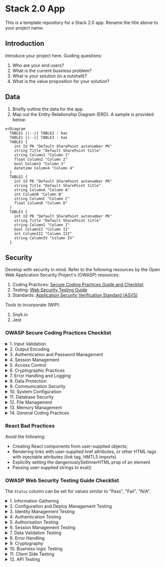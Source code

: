# Stack 2.0 App
This is a template repository for a Stack 2.0 app. Rename the title above to your project name.

## Introduction
Introduce your project here. Guiding questions:

1. Who are your end users?
2. What is the current business problem?
3. What is your solution (in a nutshell)?
4. What is the value proposition for your solution?

## Data
1. Briefly outline the data for the app.
2. Map out the Entity-Relationship Diagram (ERD). A sample is provided below:

```mermaid
erDiagram
  TABLE1 ||--|{ TABLE2 : has
  TABLE1 ||--|{ TABLE3 : has
  TABLE1 {
    int Id PK "Default SharePoint autonumber PK"
    string Title "Default SharePoint title"
    string Column1 "Column 1"
    float Column2 "Column 2"
    bool Column3 "Column 3"
    datetime Column4 "Column 4"
  }
  TABLE2 {
    int Id PK "Default SharePoint autonumber PK"
    string Title "Default SharePoint title"
    string ColumnA "Column A"
    int ColumnB "Column B"
    string ColumnC "Column C"
    float ColumnD "Column D"
  }
  TABLE3 {
    int Id PK "Default SharePoint autonumber PK"
    string Title "Default SharePoint title"
    string ColumnI "Column I"
    bool ColumnII "Column II"
    int ColumnIII "Column III"
    string ColumnIV "Column IV"
  }
```

## Security
Develop with security in mind. Refer to the following resources by the Open Web Application Security Project's (OWASP) resources:

1. Coding Practices: [Secure Coding Practices Guide and Checklist](https://owasp.org/www-pdf-archive/OWASP_SCP_Quick_Reference_Guide_v2.pdf)
2. Testing: [Web Security Testing Guide](https://github.com/OWASP/wstg/)
3. Standards: [Application Security Verification Standard (ASVS)](https://github.com/OWASP/ASVS)

Tools to incorporate (WIP):

1. Snyk.io
2. Jest


### OWASP Secure Coding Practices Checklist

<details>
<summary>1. Input Validation</summary>

- [ ] Conduct all data validation on a trusted system (e.g. the server).
- [ ] Identify all data sources and classify them into trusted and untrusted. Validate all data from untrusted sources (e.g. Databases, file streams).
- [ ] There should be a centralized input validation routine for the application.
- [ ] Specify proper character sets, such as UTF-8, for all sources of input.
- [ ] Encode data to a common character set before validating (Canonicalize).
- [ ] All validation failures should result in input rejection.
- [ ] Determine if the system supports UTF-8 extended character sets and if so, validate after UTF-8 decoding is completed.
- [ ] Validate all client provided data before processing, including all parameters, URLs and HTTP header content (e.g. Cookie names and values). Be sure to include automated post backs from JavaScript, Flash or other embedded code.
- [ ] Verify that header values in both requests and responses contain only ASCII characters.
- [ ] Validate data from redirects (An attacker may submit malicious content directly to the target of the redirect, thus circumventing application logic and any validation performed before the redirect).
- [ ] Validate for expected data types.
- [ ] Validate data range.
- [ ] Validate data length.
- [ ] Validate all input against a "whitelist" of allowed characters, whenever possible.
- [ ] If any potentially hazardous characters must be allowed as input, be sure that you implement additional controls like output encoding, secure task specific APIs and accounting for the utilization of that data throughout the application . Examples of common hazardous characters include: < > " ' % ( ) & + \ \' \" .
- [ ] If your standard validation routine cannot address the following inputs, then they should be checked discretely. Check for (1) null bytes (%00), (2) new line characters (%0d, %0a, \r, \n), and (3) "dot-dot-slahs" path alterations characters.

</details>

<details>
<summary>2. Output Encoding</summary>

- [ ] Conduct all encoding on a trusted system (e.g. the server).
- [ ] Utilize a standard, tested routine for each type of outbound encoding.
- [ ] Contextually output encode all data returned to the client that originated outside the application's trust boundary. HTML entity encoding is one example, but does not work in all cases.
- [ ] Encode all characters unless they are known to be safe for the intended interpreter.
- [ ] Contextually sanitize all output of un-trusted data to queries for SQL, XML, and LDAP.
- [ ] Sanitize all output of un-trusted data to operating system commands.

</details>

<details>
<summary>3. Authentication and Password Management</summary>

- [ ] Require authentication for all pages and resources, except those specifically intended to be public.
- [ ] All authentication controls must be enforced on a trusted system (e.g. the server).
- [ ] Establish and utilize standard, tested, authentication services whenever possible.
- [ ] Use a centralized implementation for all authentication controls, including libraries that call external authentication services.
- [ ] Segregate authentication logic from the resource being requested and use redirection to and from the centralized authentication control.
- [ ] All authentication controls should fail securely.
- [ ] All administrative and account management functions must be at least as secure as the primary authentication mechanism.
- [ ] If your application manages a credential store, it should ensure that only cryptographically strong oneway salted hashes of passwords are stored and that the table/file that stores the passwords and keys is write-able only by the application. (Do not use the MD5 algorithm if it can be avoided).
- [ ] Password hashing must be implemented on a trusted system (e.g. the server).
- [ ] Validate the authentication data only on completion of all data input, especially for sequential authentication implementations.
- [ ] Authentication failure responses should not indicate which part of the authentication data was incorrect. For example, instead of "Invalid username" or "Invalid password", just use "Invalid username and/or password" for both. Error responses must be truly identical in both display and source code.
- [ ] Utilize authentication for connections to external systems that involve sensitive information or functions.
- [ ] Authentication credentials for accessing services external to the application should be encrypted and stored in a protected location on a trusted system (e.g. the server). The source code is NOT a secure location.
- [ ] Use only HTTP POST requests to transmit authentication credentials.
- [ ] Only send non-temporary passwords over an encrypted connection or as encrypted data, such as in an encrypted email. Temporary passwords associated with email resets may be an exception.
- [ ] Enforce password complexity requirements established by policy or regulation. Authentication credentials should be sufficient to withstand attacks that are typical of the threats in the deployed environment. (e.g., requiring the use of alphabetic as well as numeric and/or special characters).
- [ ] Enforce password length requirements established by policy or regulation. Eight characters is commonly used, but 16 is better or consider the use of multi-word pass phrases.
- [ ] Password entry should be obscured on the user's screen. (e.g., on web forms use the input type "password").
- [ ] Enforce account disabling after an established number of invalid login attempts (e.g., five attempts is common). The account must be disabled for a period of time sufficient to discourage brute force guessing of credentials, but not so long as to allow for a denial-of-service attack to be performed.
- [ ] Password reset and changing operations require the same level of controls as account creation and authentication.
- [ ] Password reset questions should support sufficiently random answers. (e.g., "favorite book" is a bad question because “The Bible” is a very common answer).
- [ ] If using email based resets, only send email to a pre-registered address with a temporary link/password.
- [ ] Temporary passwords and links should have a short expiration time.
- [ ] Enforce the changing of temporary passwords on the next use.
- [ ] Notify users when a password reset occurs.
- [ ] Prevent password re-use.
- [ ] Passwords should be at least one day old before they can be changed, to prevent attacks on password re-use.
- [ ] Enforce password changes based on requirements established in policy or regulation. Critical systems may require more frequent changes. The time between resets must be administratively controlled.
- [ ] Disable "remember me" functionality for password fields.
- [ ] The last use (successful or unsuccessful) of a user account should be reported to the user at their next successful login.
- [ ] Implement monitoring to identify attacks against multiple user accounts, utilizing the same password. This attack pattern is used to bypass standard lockouts, when user IDs can be harvested or guessed.
- [ ] Change all vendor-supplied default passwords and user IDs or disable the associated accounts.
- [ ] Re-authenticate users prior to performing critical operations.
- [ ] Use Multi-Factor Authentication for highly sensitive or high value transactional accounts.
- [ ] If using third party code for authentication, inspect the code carefully to ensure it is not affected by any malicious code.

</details>

<details>
<summary>4. Session Management</summary>

- [ ] Use the server or framework’s session management controls. The application should only recognize these session identifiers as valid.
- [ ] Session identifier creation must always be done on a trusted system (e.g. the server).
- [ ] Session management controls should use well vetted algorithms that ensure sufficiently random session identifiers.
- [ ] Set the domain and path for cookies containing authenticated session identifiers to an appropriately restricted value for the site.
- [ ] Logout functionality should fully terminate the associated session or connection.
- [ ] Logout functionality should be available from all pages protected by authorization.
- [ ] Establish a session inactivity timeout that is as short as possible, based on balancing risk and business functional requirements. In most cases it should be no more than several hours.
- [ ] Disallow persistent logins and enforce periodic session terminations, even when the session is active. Especially for applications supporting rich network connections or connecting to critical systems. Termination times should support business requirements and the user should receive sufficient notification to mitigate negative impacts.
- [ ] If a session was established before login, close that session and establish a new session after a successful login.
- [ ] Generate a new session identifier on any re-authentication.
- [ ] Do not allow concurrent logins with the same user ID.
- [ ] Do not expose session identifiers in URLs, error messages or logs. Session identifiers should only be located in the HTTP cookie header. For example, do not pass session identifiers as GET parameters.
- [ ] Protect server side session data from unauthorized access, by other users of the server, by implementing appropriate access controls on the server.
- [ ] Generate a new session identifier and deactivate the old one periodically. (This can mitigate certain session hijacking scenarios where the original identifier was compromised)
- [ ] Generate a new session identifier if the connection security changes from HTTP to HTTPS, as can occur during authentication. Within an application, it is recommended to consistently utilize HTTPS rather than switching between HTTP to HTTPS.
- [ ] Supplement standard session management for sensitive server-side operations, like account management, by utilizing per-session strong random tokens or parameters. This method can be used to prevent Cross Site Request Forgery attacks.
- [ ] Supplement standard session management for highly sensitive or critical operations by utilizing perrequest, as opposed to per-session, strong random tokens or parameters.
- [ ] Set the "secure" attribute for cookies transmitted over an TLS connection.
- [ ] Set cookies with the HttpOnly attribute, unless you specifically require client-side scripts within your application to read or set a cookie's value.


</details>

<details>
<summary>5. Access Control</summary>

- [ ] Use only trusted system objects, e.g. server side session objects, for making access authorization decisions.
- [ ] Use a single site-wide component to check access authorization. This includes libraries that call external authorization services.
- [ ] Access controls should fail securely.
- [ ] Deny all access if the application cannot access its security configuration information.
- [ ] Enforce authorization controls on every request, including those made by server side scripts, "includes" and requests from rich client-side technologies like AJAX and Flash.
- [ ] Segregate privileged logic from other application code.
- [ ] Restrict access to files or other resources, including those outside the application's direct control, to only authorized users.
- [ ] Restrict access to protected URLs to only authorized users.
- [ ] Restrict access to protected functions to only authorized users.
- [ ] Restrict direct object references to only authorized users.
- [ ] Restrict access to services to only authorized users.
- [ ] Restrict access to application data to only authorized users.
- [ ] Restrict access to user and data attributes and policy information used by access controls.
- [ ] Restrict access security-relevant configuration information to only authorized users.
- [ ] Server side implementation and presentation layer representations of access control rules must match.
- [ ] If state data must be stored on the client, use encryption and integrity checking on the server side to catch state tampering.
- [ ] Enforce application logic flows to comply with business rules.
- [ ] Limit the number of transactions a single user or device can perform in a given period of time. The transactions/time should be above the actual business requirement, but low enough to deter automated attacks.
- [ ] Use the "referer" header as a supplemental check only, it should never be the sole authorization check, as it is can be spoofed.
- [ ] If long authenticated sessions are allowed, periodically re-validate a user’s authorization to ensure that their privileges have not changed and if they have, log the user out and force them to re-authenticate.
- [ ] Implement account auditing and enforce the disabling of unused accounts (e.g., After no more than 30 days from the expiration of an account’s password.).
- [ ] The application must support disabling of accounts and terminating sessions when authorization ceases (e.g., Changes to role, employment status, business process, etc.).
- [ ] Service accounts or accounts supporting connections to or from external systems should have the least privilege possible.
- [ ] Create an Access Control Policy to document an application's business rules, data types and access authorization criteria and/or processes so that access can be properly provisioned and controlled. This includes identifying access requirements for both the data and system resources.


</details>

<details>
<summary>6. Cryptographic Practices</summary>

- [ ] All cryptographic functions used to protect secrets from the application user must be implemented on a trusted system (e.g. the server).
- [ ] Protect master secrets from unauthorized access.
- [ ] Cryptographic modules should fail securely.
- [ ] All random numbers, random file names, random GUIDs, and random strings should be generated using the cryptographic module’s approved random number generator when these random values are intended to be un-guessable.
- [ ] Cryptographic modules used by the application should be compliant to FIPS 140-2 or an equivalent standard.
- [ ] Establish and utilize a policy and process for how cryptographic keys will be managed.

</details>

<details>
<summary>7. Error Handling and Logging</summary>

- [ ] Do not disclose sensitive information in error responses, including system details, session identifiers or account information.
- [ ] Use error handlers that do not display debugging or stack trace information.
- [ ] Implement generic error messages and use custom error pages.
- [ ] The application should handle application errors and not rely on the server configuration.
- [ ] Properly free allocated memory when error conditions occur.
- [ ] Error handling logic associated with security controls should deny access by default.
- [ ] All logging controls should be implemented on a trusted system (e.g. the server).
- [ ] Logging controls should support both success and failure of specified security events.
- [ ] Ensure logs contain important log event data.
- [ ] Ensure log entries that include un-trusted data will not execute as code in the intended log viewing interface or software.
- [ ] Restrict access to logs to only authorized individuals.
- [ ] Utilize a master routine for all logging operations.
- [ ] Do not store sensitive information in logs, including unnecessary system details, session identifiers or passwords.
- [ ] Ensure that a mechanism exists to conduct log analysis.
- [ ] Log all input validation failures.
- [ ] Log all authentication attempts, especially failures.
- [ ] Log all access control failures.
- [ ] Log all apparent tampering events, including unexpected changes to state data.
- [ ] Log attempts to connect with invalid or expired session tokens.
- [ ] Log all system exceptions.
- [ ] Log all administrative functions, including changes to the security configuration settings.
- [ ] Log all backend TLS connection failures.
- [ ] Log cryptographic module failures.
- [ ] Use a cryptographic hash function to validate log entry integrity.

</details>

<details>
<summary>8. Data Protection</summary>

- [ ] Implement least privilege, restrict users to only the functionality, data and system information that is required to perform their tasks.
- [ ] Protect all cached or temporary copies of sensitive data stored on the server from unauthorized access and purge those temporary working files a soon as they are no longer required.
- [ ] Encrypt highly sensitive stored information, like authentication verification data, even on the server side. Always use well vetted algorithms, see "Cryptographic Practices" for additional guidance.
- [ ] Protect server-side source-code from being downloaded by a user.
- [ ] Do not store passwords, connection strings or other sensitive information in clear text or in any noncryptographically secure manner on the client side. This includes embedding in insecure formats like: MS viewstate, Adobe flash or compiled code.
- [ ] Remove comments in user accessible production code that may reveal backend system or other sensitive information.
- [ ] Remove unnecessary application and system documentation as this can reveal useful information to attackers.
- [ ] Do not include sensitive information in HTTP GET request parameters.
- [ ] Disable auto complete features on forms expected to contain sensitive information, including authentication.
- [ ] Disable client side caching on pages containing sensitive information. Cache-Control: no-store, may be used in conjunction with the HTTP header control "Pragma: no-cache", which is less effective, but is HTTP/1.0 backward compatible.
- [ ] The application should support the removal of sensitive data when that data is no longer required. (e.g. personal information or certain financial data).
- [ ] Implement appropriate access controls for sensitive data stored on the server. This includes cached data, temporary files and data that should be accessible only by specific system users.

</details>

<details>
<summary>9. Communication Security</summary>

- [ ] Implement encryption for the transmission of all sensitive information. This should include TLS for protecting the connection and may be supplemented by discrete encryption of sensitive files or non-HTTP based connections.
- [ ] TLS certificates should be valid and have the correct domain name, not be expired, and be installed with intermediate certificates when required.
- [ ] Failed TLS connections should not fall back to an insecure connection.
- [ ] Utilize TLS connections for all content requiring authenticated access and for all other sensitive information.
- [ ] Utilize TLS for connections to external systems that involve sensitive information or functions.
- [ ] Utilize a single standard TLS implementation that is configured appropriately.
- [ ] Specify character encodings for all connections.
- [ ] Filter parameters containing sensitive information from the HTTP referer, when linking to external sites.

</details>

<details>
<summary>10. System Configuration</summary>

- [ ] Ensure servers, frameworks and system components are running the latest approved version.
- [ ] Ensure servers, frameworks and system components have all patches issued for the version in use.
- [ ] Turn off directory listings.
- [ ] Restrict the web server, process and service accounts to the least privileges possible.
- [ ] When exceptions occur, fail securely.
- [ ] Remove all unnecessary functionality and files.
- [ ] Remove test code or any functionality not intended for production, prior to deployment.
- [ ] Prevent disclosure of your directory structure in the robots.txt file by placing directories not intended for public indexing into an isolated parent directory. Then "Disallow" that entire parent directory in the robots.txt file rather than Disallowing each individual directory.
- [ ] Define which HTTP methods, Get or Post, the application will support and whether it will be handled differently in different pages in the application.
- [ ] Disable unnecessary HTTP methods, such as WebDAV extensions. If an extended HTTP method that supports file handling is required, utilize a well-vetted authentication mechanism.
- [ ] If the web server handles both HTTP 1.0 and 1.1, ensure that both are configured in a similar manor or insure that you understand any difference that may exist (e.g. handling of extended HTTP methods).
- [ ] Remove unnecessary information from HTTP response headers related to the OS, web-server version and application frameworks.
- [ ] The security configuration store for the application should be able to be output in human readable form to support auditing.
- [ ] Implement an asset management system and register system components and software in it.
- [ ] Isolate development environments from the production network and provide access only to authorized development and test groups. Development environments are often configured less securely than production environments and attackers may use this difference to discover shared weaknesses or as an avenue for exploitation.
- [ ] Implement a software change control system to manage and record changes to the code both in development and production.

</details>

<details>
<summary>11. Database Security</summary>

- [ ] Use strongly typed parameterized queries.
- [ ] Utilize input validation and output encoding and be sure to address meta characters. If these fail, do not run the database command.
- [ ] Ensure that variables are strongly typed.
- [ ] The application should use the lowest possible level of privilege when accessing the database.
- [ ] Use secure credentials for database access.
- [ ] Connection strings should not be hard coded within the application. Connection strings should be stored in a separate configuration file on a trusted system and they should be encrypted.
- [ ] Use stored procedures to abstract data access and allow for the removal of permissions to the base tables in the database.
- [ ] Close the connection as soon as possible.
- [ ] Remove or change all default database administrative passwords. Utilize strong passwords/phrases or implement multi-factor authentication.
- [ ] Turn off all unnecessary database functionality (e.g., unnecessary stored procedures or services, utility packages, install only the minimum set of features and options required (surface area reduction)).
- [ ] Remove unnecessary default vendor content (e.g., sample schemas).
- [ ] Disable any default accounts that are not required to support business requirements.
- [ ] The application should connect to the database with different credentials for every trust distinction (e.g., user, read-only user, guest, administrators).

</details>

<details>
<summary>12. File Management</summary>

- [ ] Do not pass user supplied data directly to any dynamic include function.
- [ ] Require authentication before allowing a file to be uploaded.
- [ ] Limit the type of files that can be uploaded to only those types that are needed for business purposes.
- [ ] Validate uploaded files are the expected type by checking file headers. Checking for file type by extension alone is not sufficient.
- [ ] Do not save files in the same web context as the application. Files should either go to the content server or in the database.
- [ ] Prevent or restrict the uploading of any file that may be interpreted by the web server.
- [ ] Turn off execution privileges on file upload directories.
- [ ] Implement safe uploading in UNIX by mounting the targeted file directory as a logical drive using the associated path or the chrooted environment.
- [ ] When referencing existing files, use a white list of allowed file names and types. Validate the value of the parameter being passed and if it does not match one of the expected values, either reject it or use a hard coded default file value for the content instead.
- [ ] Do not pass user supplied data into a dynamic redirect. If this must be allowed, then the redirect should accept only validated, relative path URLs.
- [ ] Do not pass directory or file paths, use index values mapped to pre-defined list of paths Never send the absolute file path to the client.
- [ ] Ensure application files and resources are read-only.
- [ ] Scan user uploaded files for viruses and malware.

</details>

<details>
<summary>13. Memory Management</summary>

- [ ] Utilize input and output control for un-trusted data.
- [ ] Double check that the buffer is as large as specified.
- [ ] When using functions that accept a number of bytes to copy, such as strncpy(), be aware that if the destination buffer size is equal to the source buffer size, it may not NULL-terminate the string.
- [ ] Check buffer boundaries if calling the function in a loop and make sure there is no danger of writing past the allocated space.
- [ ] Truncate all input strings to a reasonable length before passing them to the copy and concatenation functions.
- [ ] Specifically close resources, don’t rely on garbage collection. (e.g., connection objects, file handles, etc.).
- [ ] Use non-executable stacks when available.
- [ ] Avoid the use of known vulnerable functions (e.g., printf, strcat, strcpy etc.).
- [ ] Properly free allocated memory upon the completion of functions and at all exit points.

</details>

<details>
<summary>14. General Coding Practices</summary>

- [ ] Use tested and approved managed code rather than creating new unmanaged code for common tasks.
- [ ] Utilize task specific built-in APIs to conduct operating system tasks. Do not allow the application to issue commands directly to the Operating System, especially through the use of application initiated command shells.
- [ ] Use checksums or hashes to verify the integrity of interpreted code, libraries, executables, and configuration files.
- [ ] Utilize locking to prevent multiple simultaneous requests or use a synchronization mechanism to prevent race conditions.
- [ ] Protect shared variables and resources from inappropriate concurrent access.
- [ ] Explicitly initialize all your variables and other data stores, either during declaration or just before the first usage.
- [ ] In cases where the application must run with elevated privileges, raise privileges as late as possible, and drop them as soon as possible.
- [ ] Avoid calculation errors by understanding your programming language's underlying representation and how it interacts with numeric calculation. Pay close attention to byte size discrepancies, precision, signed/unsigned distinctions, truncation, conversion and casting between types, "not-a-number" calculations, and how your language handles numbers that are too large or too small for its underlying representation.
- [ ] Do not pass user supplied data to any dynamic execution function.
- [ ] Restrict users from generating new code or altering existing code.
- [ ] Review all secondary applications, third party code and libraries to determine business necessity and validate safe functionality, as these can introduce new vulnerabilities.
- [ ] Implement safe updating. If the application will utilize automatic updates, then use cryptographic signatures for your code and ensure your download clients verify those signatures. Use encrypted channels to transfer the code from the host server.

</details>

### React Bad Practices
Avoid the following:

- Creating React components from user-supplied objects;
- Rendering links with user-supplied href attributes, or other HTML tags with injectable attributes (link tag, HMTL5 imports)
- Explicitly setting the dangerouslySetInnerHTML prop of an element
- Passing user-supplied strings to eval()

### OWASP Web Security Testing Guide Checklist
The `Status` column can be set for values similar to "Pass", "Fail", "N/A".

<details>
<summary>1. Information Gathering</summary>

- [ ] [Conduct Search Engine Discovery Reconnaissance for Information Leakage](https://github.com/OWASP/wstg/blob/master/document/4-Web_Application_Security_Testing/01-Information_Gathering/01-Conduct_Search_Engine_Discovery_Reconnaissance_for_Information_Leakage.md)
- [ ] [Fingerprint Web Server](https://github.com/OWASP/wstg/blob/master/document/4-Web_Application_Security_Testing/01-Information_Gathering/02-Fingerprint_Web_Server.md)
- [ ] [Review Webserver Metafiles for Information Leakage](https://github.com/OWASP/wstg/blob/master/document/4-Web_Application_Security_Testing/01-Information_Gathering/03-Review_Webserver_Metafiles_for_Information_Leakage.md)
- [ ] [Enumerate Applications on Webserver](https://github.com/OWASP/wstg/blob/master/document/4-Web_Application_Security_Testing/01-Information_Gathering/04-Enumerate_Applications_on_Webserver.md)
- [ ] [Review Webpage Content for Information Leakage](https://github.com/OWASP/wstg/blob/master/document/4-Web_Application_Security_Testing/01-Information_Gathering/05-Review_Webpage_Content_for_Information_Leakage.md)
- [ ] [Identify application entry points](https://github.com/OWASP/wstg/blob/master/document/4-Web_Application_Security_Testing/01-Information_Gathering/06-Identify_Application_Entry_Points.md)
- [ ] [Map execution paths through application](https://github.com/OWASP/wstg/blob/master/document/4-Web_Application_Security_Testing/01-Information_Gathering/07-Map_Execution_Paths_Through_Application.md)
- [ ] [Fingerprint Web Application Framework](https://github.com/OWASP/wstg/blob/master/document/4-Web_Application_Security_Testing/01-Information_Gathering/08-Fingerprint_Web_Application_Framework.md)
- [X] ~~Fingerprint Web Application~~
- [ ] [Map Application Architecture](https://github.com/OWASP/wstg/blob/master/document/4-Web_Application_Security_Testing/01-Information_Gathering/10-Map_Application_Architecture.md)

</details>

<details>
<summary>2. Configuration and Deploy Management Testing</summary>

- [ ] [Test Network Infrastructure Configuration](https://github.com/OWASP/wstg/blob/master/document/4-Web_Application_Security_Testing/02-Configuration_and_Deployment_Management_Testing/01-Test_Network_Infrastructure_Configuration.md)
- [ ] [Test Application Platform Configuration](https://github.com/OWASP/wstg/blob/master/document/4-Web_Application_Security_Testing/02-Configuration_and_Deployment_Management_Testing/02-Test_Application_Platform_Configuration.md)
- [ ] [Test File Extensions Handling for Sensitive Information](https://github.com/OWASP/wstg/blob/master/document/4-Web_Application_Security_Testing/02-Configuration_and_Deployment_Management_Testing/03-Test_File_Extensions_Handling_for_Sensitive_Information.md)
- [ ] [Review Old Backup and Unreferenced Files for Sensitive Information](https://github.com/OWASP/wstg/blob/master/document/4-Web_Application_Security_Testing/02-Configuration_and_Deployment_Management_Testing/04-Review_Old_Backup_and_Unreferenced_Files_for_Sensitive_Information.md)
- [ ] [Enumerate Infrastructure and Application Admin Interfaces](https://github.com/OWASP/wstg/blob/master/document/4-Web_Application_Security_Testing/02-Configuration_and_Deployment_Management_Testing/05-Enumerate_Infrastructure_and_Application_Admin_Interfaces.md)
- [ ] [Test HTTP Methods](https://github.com/OWASP/wstg/blob/master/document/4-Web_Application_Security_Testing/02-Configuration_and_Deployment_Management_Testing/06-Test_HTTP_Methods.md)
- [ ] [Test HTTP Strict Transport Security](https://github.com/OWASP/wstg/blob/master/document/4-Web_Application_Security_Testing/02-Configuration_and_Deployment_Management_Testing/07-Test_HTTP_Strict_Transport_Security.md)
- [ ] [Test RIA cross domain policy](https://github.com/OWASP/wstg/blob/master/document/4-Web_Application_Security_Testing/02-Configuration_and_Deployment_Management_Testing/08-Test_RIA_Cross_Domain_Policy.md)
- [ ] [Test File Permission](https://github.com/OWASP/wstg/blob/master/document/4-Web_Application_Security_Testing/02-Configuration_and_Deployment_Management_Testing/09-Test_File_Permission.md)
- [ ] [Test for Subdomain Takeover](https://github.com/OWASP/wstg/blob/master/document/4-Web_Application_Security_Testing/02-Configuration_and_Deployment_Management_Testing/10-Test_for_Subdomain_Takeover.md)
- [ ] [Test Cloud Storage](https://github.com/OWASP/wstg/blob/master/document/4-Web_Application_Security_Testing/02-Configuration_and_Deployment_Management_Testing/11-Test_Cloud_Storage.md)

</details>

<details>
<summary>3. Identity Management Testing</summary>

- [ ] [Test Role Definitions](https://github.com/OWASP/wstg/blob/master/document/4-Web_Application_Security_Testing/03-Identity_Management_Testing/01-Test_Role_Definitions.md)
- [ ] [Test User Registration Process](https://github.com/OWASP/wstg/blob/master/document/4-Web_Application_Security_Testing/03-Identity_Management_Testing/02-Test_User_Registration_Process.md)
- [ ] [Test Account Provisioning Process](https://github.com/OWASP/wstg/blob/master/document/4-Web_Application_Security_Testing/03-Identity_Management_Testing/03-Test_Account_Provisioning_Process.md)
- [ ] [Testing for Account Enumeration and Guessable User Account](https://github.com/OWASP/wstg/blob/master/document/4-Web_Application_Security_Testing/03-Identity_Management_Testing/04-Testing_for_Account_Enumeration_and_Guessable_User_Account.md)
- [ ] [Testing for Weak or unenforced username policy](https://github.com/OWASP/wstg/blob/master/document/4-Web_Application_Security_Testing/03-Identity_Management_Testing/05-Testing_for_Weak_or_Unenforced_Username_Policy.md)

</details>

<details>
<summary>4. Authentication Testing</summary>

- [ ] [Testing for Credentials Transported over an Encrypted Channel](https://github.com/OWASP/wstg/blob/master/document/4-Web_Application_Security_Testing/04-Authentication_Testing/01-Testing_for_Credentials_Transported_over_an_Encrypted_Channel.md)
- [ ] [Testing for Default Credentials](https://github.com/OWASP/wstg/blob/master/document/4-Web_Application_Security_Testing/04-Authentication_Testing/02-Testing_for_Default_Credentials.md)
- [ ] [Testing for Weak Lock Out Mechanism](https://github.com/OWASP/wstg/blob/master/document/4-Web_Application_Security_Testing/04-Authentication_Testing/03-Testing_for_Weak_Lock_Out_Mechanism.md)
- [ ] [Testing for Bypassing Authentication Schema](https://github.com/OWASP/wstg/blob/master/document/4-Web_Application_Security_Testing/04-Authentication_Testing/04-Testing_for_Bypassing_Authentication_Schema.md)
- [ ] [Testing for Vulnerable Remember Password](https://github.com/OWASP/wstg/blob/master/document/4-Web_Application_Security_Testing/04-Authentication_Testing/05-Testing_for_Vulnerable_Remember_Password.md)
- [ ] [Testing for Browser Cache Weaknesses](https://github.com/OWASP/wstg/blob/master/document/4-Web_Application_Security_Testing/04-Authentication_Testing/06-Testing_for_Browser_Cache_Weaknesses.md)
- [ ] [Testing for Weak Password Policy](https://github.com/OWASP/wstg/blob/master/document/4-Web_Application_Security_Testing/04-Authentication_Testing/07-Testing_for_Weak_Password_Policy.md)
- [ ] [Testing for Weak Security Question Answer](https://github.com/OWASP/wstg/blob/master/document/4-Web_Application_Security_Testing/04-Authentication_Testing/08-Testing_for_Weak_Security_Question_Answer.md)
- [ ] [Testing for Weak Password Change or Reset Functionalities](https://github.com/OWASP/wstg/blob/master/document/4-Web_Application_Security_Testing/04-Authentication_Testing/09-Testing_for_Weak_Password_Change_or_Reset_Functionalities.md)
- [ ] [Testing for Weaker Authentication in Alternative Channel](https://github.com/OWASP/wstg/blob/master/document/4-Web_Application_Security_Testing/04-Authentication_Testing/10-Testing_for_Weaker_Authentication_in_Alternative_Channel.md)

</details>

<details>
<summary>5. Authorisation Testing</summary>

- [ ] [Testing Directory Traversal File Include](https://github.com/OWASP/wstg/blob/master/document/4-Web_Application_Security_Testing/05-Authorization_Testing/01-Testing_Directory_Traversal_File_Include.md)
- [ ] [Testing for Bypassing Authorization Schema](https://github.com/OWASP/wstg/blob/master/document/4-Web_Application_Security_Testing/05-Authorization_Testing/02-Testing_for_Bypassing_Authorization_Schema.md)
- [ ] [Testing for Privilege Escalation](https://github.com/OWASP/wstg/blob/master/document/4-Web_Application_Security_Testing/05-Authorization_Testing/03-Testing_for_Privilege_Escalation.md)
- [ ] [Testing for Insecure Direct Object References](https://github.com/OWASP/wstg/blob/master/document/4-Web_Application_Security_Testing/05-Authorization_Testing/05-Testing_for_OAuth_Weaknesses.md)

</details>

<details>
<summary>6. Session Management Testing</summary>

- [ ] [Testing for Session Management Schema](https://github.com/OWASP/wstg/blob/master/document/4-Web_Application_Security_Testing/06-Session_Management_Testing/01-Testing_for_Session_Management_Schema.md)
- [ ] [Testing for Cookies Attributes](https://github.com/OWASP/wstg/blob/master/document/4-Web_Application_Security_Testing/06-Session_Management_Testing/02-Testing_for_Cookies_Attributes.md)
- [ ] [Testing for Session Fixation](https://github.com/OWASP/wstg/blob/master/document/4-Web_Application_Security_Testing/06-Session_Management_Testing/03-Testing_for_Session_Fixation.md)
- [ ] [Testing for Exposed Session Variables](https://github.com/OWASP/wstg/blob/master/document/4-Web_Application_Security_Testing/06-Session_Management_Testing/04-Testing_for_Exposed_Session_Variables.md)
- [ ] [Testing for Cross Site Request Forgery](https://github.com/OWASP/wstg/blob/master/document/4-Web_Application_Security_Testing/06-Session_Management_Testing/05-Testing_for_Cross_Site_Request_Forgery.md)
- [ ] [Testing for Logout Functionality](https://github.com/OWASP/wstg/blob/master/document/4-Web_Application_Security_Testing/06-Session_Management_Testing/06-Testing_for_Logout_Functionality.md)
- [ ] [Testing Session Timeout](https://github.com/OWASP/wstg/blob/master/document/4-Web_Application_Security_Testing/06-Session_Management_Testing/07-Testing_Session_Timeout.md)
- [ ] [Testing for Session Puzzling](https://github.com/OWASP/wstg/blob/master/document/4-Web_Application_Security_Testing/06-Session_Management_Testing/08-Testing_for_Session_Puzzling.md)
- [ ] [Testing for Session Hijacking](https://github.com/OWASP/wstg/blob/master/document/4-Web_Application_Security_Testing/06-Session_Management_Testing/09-Testing_for_Session_Hijacking.md)

</details>

<details>
<summary>7. Data Validation Testing</summary>

- [ ] [Testing for Reflected Cross Site Scripting](https://github.com/OWASP/wstg/blob/master/document/4-Web_Application_Security_Testing/07-Input_Validation_Testing/01-Testing_for_Reflected_Cross_Site_Scripting.md)
- [ ] [Testing for Stored Cross Site Scripting](https://github.com/OWASP/wstg/blob/master/document/4-Web_Application_Security_Testing/07-Input_Validation_Testing/02-Testing_for_Stored_Cross_Site_Scripting.md)
- [ ] [Testing for HTTP Verb Tampering](https://github.com/OWASP/wstg/blob/master/document/4-Web_Application_Security_Testing/07-Input_Validation_Testing/03-Testing_for_HTTP_Verb_Tampering.md)
- [ ] [Testing for HTTP Parameter Pollution](https://github.com/OWASP/wstg/blob/master/document/4-Web_Application_Security_Testing/07-Input_Validation_Testing/04-Testing_for_HTTP_Parameter_Pollution.md)
- [ ] [Testing for SQL Injection](https://github.com/OWASP/wstg/blob/master/document/4-Web_Application_Security_Testing/07-Input_Validation_Testing/05-Testing_for_SQL_Injection.md)
- [ ] [Testing for LDAP Injection](https://github.com/OWASP/wstg/blob/master/document/4-Web_Application_Security_Testing/07-Input_Validation_Testing/06-Testing_for_LDAP_Injection.md)
- [ ] [Testing for XML Injection](https://github.com/OWASP/wstg/blob/master/document/4-Web_Application_Security_Testing/07-Input_Validation_Testing/07-Testing_for_XML_Injection.md)
- [ ] [Testing for SSI Injection](https://github.com/OWASP/wstg/blob/master/document/4-Web_Application_Security_Testing/07-Input_Validation_Testing/08-Testing_for_SSI_Injection.md)
- [ ] [Testing for XPath Injection](https://github.com/OWASP/wstg/blob/master/document/4-Web_Application_Security_Testing/07-Input_Validation_Testing/09-Testing_for_XPath_Injection.md)
- [ ] [Testing for IMAP SMTP Injection](https://github.com/OWASP/wstg/blob/master/document/4-Web_Application_Security_Testing/07-Input_Validation_Testing/10-Testing_for_IMAP_SMTP_Injection.md)
- [ ] [Testing for Code Injection](https://github.com/OWASP/wstg/blob/master/document/4-Web_Application_Security_Testing/07-Input_Validation_Testing/11-Testing_for_Code_Injection.md)
- [ ] [Testing for Command Injection](https://github.com/OWASP/wstg/blob/master/document/4-Web_Application_Security_Testing/07-Input_Validation_Testing/12-Testing_for_Command_Injection.md)
- [ ] [Testing for Format String Injection](https://github.com/OWASP/wstg/blob/master/document/4-Web_Application_Security_Testing/07-Input_Validation_Testing/13-Testing_for_Format_String_Injection.md)
- [ ] [Testing for Incubated Vulnerability](https://github.com/OWASP/wstg/blob/master/document/4-Web_Application_Security_Testing/07-Input_Validation_Testing/14-Testing_for_Incubated_Vulnerability.md)
- [ ] [Testing for HTTP Splitting Smuggling](https://github.com/OWASP/wstg/blob/master/document/4-Web_Application_Security_Testing/07-Input_Validation_Testing/15-Testing_for_HTTP_Splitting_Smuggling.md)
- [ ] [Testing for HTTP Incoming Requests](https://github.com/OWASP/wstg/blob/master/document/4-Web_Application_Security_Testing/07-Input_Validation_Testing/16-Testing_for_HTTP_Incoming_Requests.md)
- [ ] [Testing for Host Header Injection](https://github.com/OWASP/wstg/blob/master/document/4-Web_Application_Security_Testing/07-Input_Validation_Testing/17-Testing_for_Host_Header_Injection.md)
- [ ] [Testing for Server-side Template Injection](https://github.com/OWASP/wstg/blob/master/document/4-Web_Application_Security_Testing/07-Input_Validation_Testing/18-Testing_for_Server-side_Template_Injection.md)
- [ ] [Testing for Server-Side Request Forgery](https://github.com/OWASP/wstg/blob/master/document/4-Web_Application_Security_Testing/07-Input_Validation_Testing/19-Testing_for_Server-Side_Request_Forgery.md)

</details>

<details>
<summary>8. Error Handling</summary>

- [ ] [Testing for Improper Error Handling](https://github.com/OWASP/wstg/blob/master/document/4-Web_Application_Security_Testing/08-Testing_for_Error_Handling/01-Testing_For_Improper_Error_Handling.md)
- [ ] [Testing for Stack Traces](https://github.com/OWASP/wstg/blob/master/document/4-Web_Application_Security_Testing/08-Testing_for_Error_Handling/02-Testing_for_Stack_Traces.md)

</details>

<details>
<summary>9. Cryptography</summary>

- [ ] [Testing for Weak Transport Layer Security](https://github.com/OWASP/wstg/blob/master/document/4-Web_Application_Security_Testing/09-Testing_for_Weak_Cryptography/01-Testing_for_Weak_Transport_Layer_Security.md)
- [ ] [Testing for Padding Oracle](https://github.com/OWASP/wstg/blob/master/document/4-Web_Application_Security_Testing/09-Testing_for_Weak_Cryptography/02-Testing_for_Padding_Oracle.md)
- [ ] [Testing for Sensitive Information Sent via Unencrypted Channels](https://github.com/OWASP/wstg/blob/master/document/4-Web_Application_Security_Testing/09-Testing_for_Weak_Cryptography/03-Testing_for_Sensitive_Information_Sent_via_Unencrypted_Channels.md)
- [ ] [Testing for Weak Encryption](https://github.com/OWASP/wstg/blob/master/document/4-Web_Application_Security_Testing/09-Testing_for_Weak_Cryptography/04-Testing_for_Weak_Encryption.md)

</details>

<details>
<summary>10. Business logic Testing</summary>

- [ ] [Test Business Logic Data Validation](https://github.com/OWASP/wstg/blob/master/document/4-Web_Application_Security_Testing/10-Business_Logic_Testing/01-Test_Business_Logic_Data_Validation.md)
- [ ] [Test Ability to Forge Requests](https://github.com/OWASP/wstg/blob/master/document/4-Web_Application_Security_Testing/10-Business_Logic_Testing/02-Test_Ability_to_Forge_Requests.md)
- [ ] [Test Integrity Checks](https://github.com/OWASP/wstg/blob/master/document/4-Web_Application_Security_Testing/10-Business_Logic_Testing/03-Test_Integrity_Checks.md)
- [ ] [Test for Process Timing](https://github.com/OWASP/wstg/blob/master/document/4-Web_Application_Security_Testing/10-Business_Logic_Testing/04-Test_for_Process_Timing.md)
- [ ] [Test Number of Times a Function Can be Used Limits](https://github.com/OWASP/wstg/blob/master/document/4-Web_Application_Security_Testing/10-Business_Logic_Testing/05-Test_Number_of_Times_a_Function_Can_Be_Used_Limits.md)
- [ ] [Testing for the Circumvention of Work Flows](https://github.com/OWASP/wstg/blob/master/document/4-Web_Application_Security_Testing/10-Business_Logic_Testing/06-Testing_for_the_Circumvention_of_Work_Flows.md)
- [ ] [Test Defenses Against Application Mis-use](https://github.com/OWASP/wstg/blob/master/document/4-Web_Application_Security_Testing/10-Business_Logic_Testing/07-Test_Defenses_Against_Application_Misuse.md)
- [ ] [Test Upload of Unexpected File Types](https://github.com/OWASP/wstg/blob/master/document/4-Web_Application_Security_Testing/10-Business_Logic_Testing/08-Test_Upload_of_Unexpected_File_Types.md)
- [ ] [Test Upload of Malicious Files](https://github.com/OWASP/wstg/blob/master/document/4-Web_Application_Security_Testing/10-Business_Logic_Testing/09-Test_Upload_of_Malicious_Files.md)

</details>

<details>
<summary>11. Client Side Testing</summary>

- [ ] [Testing for DOM-Based Cross Site Scripting](https://github.com/OWASP/wstg/blob/master/document/4-Web_Application_Security_Testing/11-Client-side_Testing/01-Testing_for_DOM-based_Cross_Site_Scripting.md)
- [ ] [Testing for JavaScript Execution](https://github.com/OWASP/wstg/blob/master/document/4-Web_Application_Security_Testing/11-Client-side_Testing/02-Testing_for_JavaScript_Execution.md)
- [ ] [Testing for HTML Injection](https://github.com/OWASP/wstg/blob/master/document/4-Web_Application_Security_Testing/11-Client-side_Testing/03-Testing_for_HTML_Injection.md)
- [ ] [Testing for Client Side URL Redirect](https://github.com/OWASP/wstg/blob/master/document/4-Web_Application_Security_Testing/11-Client-side_Testing/04-Testing_for_Client-side_URL_Redirect.md)
- [ ] [Testing for CSS Injection](https://github.com/OWASP/wstg/blob/master/document/4-Web_Application_Security_Testing/11-Client-side_Testing/05-Testing_for_CSS_Injection.md)
- [ ] [Testing for Client Side Resource Manipulation](https://github.com/OWASP/wstg/blob/master/document/4-Web_Application_Security_Testing/11-Client-side_Testing/06-Testing_for_Client-side_Resource_Manipulation.md)
- [ ] [Test Cross Origin Resource Sharing](https://github.com/OWASP/wstg/blob/master/document/4-Web_Application_Security_Testing/11-Client-side_Testing/07-Testing_Cross_Origin_Resource_Sharing.md)
- [ ] [Testing for Cross Site Flashing](https://github.com/OWASP/wstg/blob/master/document/4-Web_Application_Security_Testing/11-Client-side_Testing/08-Testing_for_Cross_Site_Flashing.md)
- [ ] [Testing for Clickjacking](https://github.com/OWASP/wstg/blob/master/document/4-Web_Application_Security_Testing/11-Client-side_Testing/09-Testing_for_Clickjacking.md)
- [ ] [Testing WebSockets](https://github.com/OWASP/wstg/blob/master/document/4-Web_Application_Security_Testing/11-Client-side_Testing/10-Testing_WebSockets.md)
- [ ] [Test Web Messaging](https://github.com/OWASP/wstg/blob/master/document/4-Web_Application_Security_Testing/11-Client-side_Testing/11-Testing_Web_Messaging.md)
- [ ] [Testing Browser Storage](https://github.com/OWASP/wstg/blob/master/document/4-Web_Application_Security_Testing/11-Client-side_Testing/12-Testing_Browser_Storage.md)
- [ ] [Testing for Cross Site Script Inclusion](https://github.com/OWASP/wstg/blob/master/document/4-Web_Application_Security_Testing/11-Client-side_Testing/13-Testing_for_Cross_Site_Script_Inclusion.md)

</details>

<details>
<summary>12. API Testing</summary>

- [ ] [Testing GraphQL](https://github.com/OWASP/wstg/blob/master/document/4-Web_Application_Security_Testing/12-API_Testing/01-Testing_GraphQL.md)

</details>
